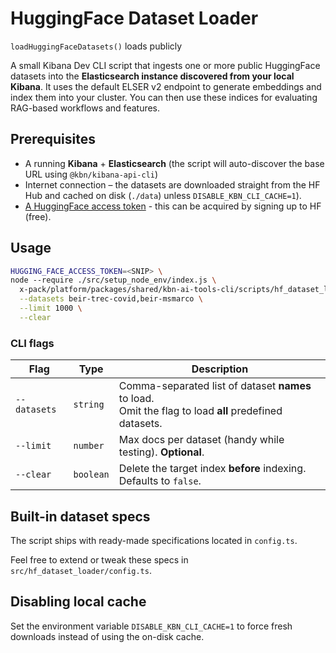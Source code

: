 # HuggingFace Dataset Loader

`loadHuggingFaceDatasets()` loads publicly

A small Kibana Dev CLI script that ingests one or more public HuggingFace datasets into the **Elasticsearch instance discovered from your local Kibana**. It uses the default ELSER v2 endpoint to generate embeddings and index them into your cluster. You can then use these indices for evaluating RAG-based workflows and features.

## Prerequisites

- A running **Kibana** + **Elasticsearch** (the script will auto-discover the base URL using `@kbn/kibana-api-cli`)
- Internet connection – the datasets are downloaded straight from the HF Hub and cached on disk (`./data`) unless `DISABLE_KBN_CLI_CACHE=1`).
- [A HuggingFace access token](https://huggingface.co/docs/hub/en/security-tokens) - this can be acquired by signing up to HF (free).

## Usage

```bash
HUGGING_FACE_ACCESS_TOKEN=<SNIP> \
node --require ./src/setup_node_env/index.js \
  x-pack/platform/packages/shared/kbn-ai-tools-cli/scripts/hf_dataset_loader.ts \
  --datasets beir-trec-covid,beir-msmarco \
  --limit 1000 \
  --clear
```

### CLI flags

| Flag         | Type      | Description                                                                                              |
| ------------ | --------- | -------------------------------------------------------------------------------------------------------- |
| `--datasets` | `string`  | Comma-separated list of dataset **names** to load.<br>Omit the flag to load **all** predefined datasets. |
| `--limit`    | `number`  | Max docs per dataset (handy while testing). **Optional**.                                                |
| `--clear`    | `boolean` | Delete the target index **before** indexing. Defaults to `false`.                                        |

## Built-in dataset specs

The script ships with ready-made specifications located in `config.ts`.

Feel free to extend or tweak these specs in `src/hf_dataset_loader/config.ts`.

## Disabling local cache

Set the environment variable `DISABLE_KBN_CLI_CACHE=1` to force fresh downloads instead of using the on-disk cache.
